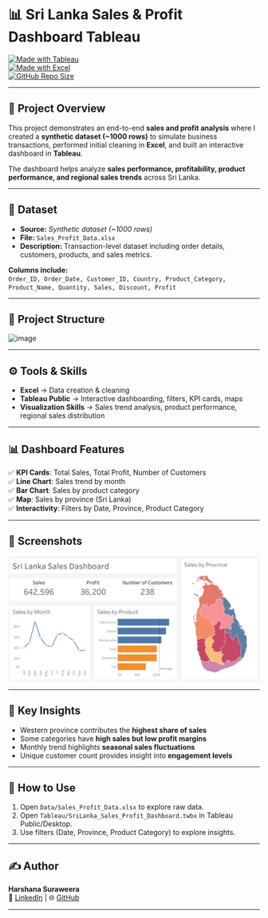 # 📊 Sri Lanka Sales & Profit Dashboard Tableau

[![Made with Tableau](https://img.shields.io/badge/Made%20with-Tableau-blue?logo=tableau)](https://public.tableau.com/)  
[![Made with Excel](https://img.shields.io/badge/Data%20Prep-Excel-green?logo=microsoft-excel)](https://www.microsoft.com/excel)  
[![GitHub Repo Size](https://img.shields.io/github/repo-size/yourusername/Sales_Profit_Dashboard_Project?color=orange)]()  

---

## 📌 Project Overview  
This project demonstrates an end-to-end **sales and profit analysis** where I created a **synthetic dataset (~1000 rows)** to simulate business transactions, performed initial cleaning in **Excel**, and built an interactive dashboard in **Tableau**.  

The dashboard helps analyze **sales performance, profitability, product performance, and regional sales trends** across Sri Lanka.  

---

## 📁 Dataset  
- **Source:** *Synthetic dataset (~1000 rows)*  
- **File:** `Sales_Profit_Data.xlsx`  
- **Description:** Transaction-level dataset including order details, customers, products, and sales metrics.  

**Columns include:**  
`Order_ID, Order_Date, Customer_ID, Country, Product_Category, Product_Name, Quantity, Sales, Discount, Profit`  

---

## 📂 Project Structure  

<img width="917" height="477" alt="image" src="https://github.com/user-attachments/assets/9d81cc18-60bb-440d-9c8e-83e7919b73fc" />


---

## ⚙️ Tools & Skills  
- **Excel** → Data creation & cleaning  
- **Tableau Public** → Interactive dashboarding, filters, KPI cards, maps  
- **Visualization Skills** → Sales trend analysis, product performance, regional sales distribution  

---

## 📊 Dashboard Features  
✅ **KPI Cards**: Total Sales, Total Profit, Number of Customers  
✅ **Line Chart**: Sales trend by month  
✅ **Bar Chart**: Sales by product category  
✅ **Map**: Sales by province (Sri Lanka)  
✅ **Interactivity**: Filters by Date, Province, Product Category  

---

## 📸 Screenshots  

![Dashboard Preview](Screenshots/Dashboard_View.png)  

---

## 🔑 Key Insights  
- Western province contributes the **highest share of sales**  
- Some categories have **high sales but low profit margins**  
- Monthly trend highlights **seasonal sales fluctuations**  
- Unique customer count provides insight into **engagement levels**  

---

## 🚀 How to Use  
1. Open `Data/Sales_Profit_Data.xlsx` to explore raw data.  
2. Open `Tableau/SriLanka_Sales_Profit_Dashboard.twbx` in Tableau Public/Desktop.  
3. Use filters (Date, Province, Product Category) to explore insights.  

---

## ✍️ Author  
**Harshana Suraweera**  
🔗 [LinkedIn](#) | 🌐 [GitHub](#)  

---

